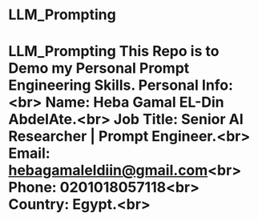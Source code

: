 # LLM_Prompting
# LLM_Prompting This Repo is to Demo my Personal Prompt Engineering Skills.  Personal Info:&lt;br> Name: Heba Gamal EL-Din AbdelAte.&lt;br>  Job Title: Senior AI Researcher | Prompt Engineer.&lt;br>  Email: hebagamaleldiin@gmail.com&lt;br>  Phone: 0201018057118&lt;br>  Country: Egypt.&lt;br>
